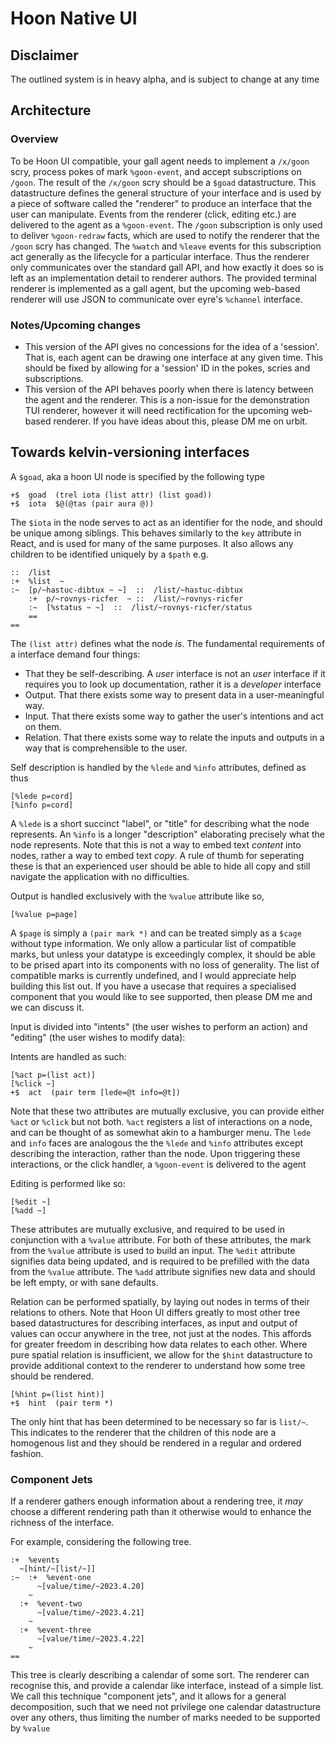 # Hoon Native UI

## Disclaimer
The outlined system is in heavy alpha, and is subject to change at any time

## Architecture

### Overview

To be Hoon UI compatible, your gall agent needs to implement a `/x/goon` scry, process pokes of mark `%goon-event`, and accept subscriptions on `/goon`. The result of the `/x/goon` scry should be a `$goad` datastructure. This datastructure defines the general structure of your interface and is used by a piece of software called the "renderer" to produce an interface that the user can manipulate. Events from the renderer (click, editing etc.) are delivered to the agent as a `%goon-event`. The `/goon` subscription is only used to deliver `%goon-redraw` facts, which are used to notify the renderer that the `/goon` scry has changed. The `%watch` and `%leave` events for this subscription act generally as the lifecycle for a particular interface. Thus the renderer only communicates over the standard gall API, and how exactly it does so is left as an implementation detail to renderer authors. The provided terminal renderer is implemented as a gall agent, but the upcoming web-based renderer will use JSON to communicate over eyre's `%channel` interface.

### Notes/Upcoming changes

- This version of the API gives no concessions for the idea of a 'session'. That is, each agent can be drawing one interface at any given time. This should be fixed by allowing for a 'session' ID in the pokes, scries and subscriptions.
- This version of the API behaves poorly when there is latency between the agent and the renderer. This is a non-issue for the demonstration TUI renderer, however it will need rectification for the upcoming web-based renderer. If you have ideas about this, please DM me on urbit.

## Towards kelvin-versioning interfaces

A `$goad`, aka a hoon UI node is specified by the following type
```hoon
+$  goad  (trel iota (list attr) (list goad))
+$  iota  $@(@tas (pair aura @))
```
The `$iota` in the node serves to act as an identifier for the node, and should be unique among siblings. This behaves similarly to the `key` attribute in React, and is used for many of the same purposes. It also allows any children to be identified uniquely by a `$path` e.g.

```hoon
::  /list
:+  %list  ~
:~  [p/~hastuc-dibtux ~ ~]  ::  /list/~hastuc-dibtux
    :+  p/~rovnys-ricfer  ~ ::  /list/~rovnys-ricfer
    :~  [%status ~ ~]  ::  /list/~rovnys-ricfer/status
    ==
==
```

The `(list attr)` defines what the node *is*. The fundamental requirements of a interface demand four things:
- That they be self-describing. A *user* interface is not an *user* interface if it requires you to look up documentation, rather it is a *developer* interface
- Output. That there exists some way to present data in a user-meaningful way.
- Input. That there exists some way to gather the user's intentions and act on them.
- Relation. That there exists some way to relate the inputs and outputs in a way that is comprehensible to the user.

Self description is handled by the `%lede` and `%info` attributes, defined as thus
```hoon
[%lede p=cord]
[%info p=cord]
```
A `%lede` is a short succinct "label", or "title" for describing what the node represents. An `%info` is a longer "description" elaborating precisely what the node represents. Note that this is not a way to embed text *content* into nodes, rather a way to embed text *copy*. A rule of thumb for seperating these is that an experienced user should be able to hide all copy and still navigate the application with no difficulties.

Output is handled exclusively with the `%value` attribute like so,
```hoon
[%value p=page]
```
A `$page` is simply a `(pair mark *)` and can be treated simply as a `$cage` without type information. We only allow a particular list of compatible marks, but unless your datatype is exceedingly complex, it should be able to be prised apart into its components with no loss of generality. The list of compatible marks is currently undefined, and I would appreciate help building this list out. If you have a usecase that requires a specialised component that you would like to see supported, then please DM me and we can discuss it. 

Input is divided into "intents" (the user wishes to perform an action) and "editing" (the user wishes to modify data):

Intents are handled as such:
```
[%act p=(list act)]
[%click ~]
+$  act  (pair term [lede=@t info=@t])
```

Note that these two attributes are mutually exclusive, you can provide either `%act` or `%click` but not both. `%act` registers a list of interactions on a node, and can be thought of as somewhat akin to a hamburger menu. The `lede` and `info` faces are analogous the the `%lede` and `%info` attributes except describing the interaction, rather than the node. Upon triggering these interactions, or the click handler, a `%goon-event` is delivered to the agent

Editing is performed like so:

```hoon
[%edit ~]
[%add ~]
```

These attributes are mutually exclusive, and required to be used in conjunction with a `%value` attribute. For both of these attributes, the mark from the `%value` attribute is used to build an input. The `%edit` attribute signifies data being updated, and is required to be prefilled with the data from the `%value` attribute. The `%add` attribute signifies new data and should be left empty, or with sane defaults. 


Relation can be performed spatially, by laying out nodes in terms of their relations to others. Note that Hoon UI differs greatly to most other tree based datastructures for describing interfaces, as input and output of values can occur anywhere in the tree, not just at the nodes. This affords for greater freedom in describing how data relates to each other. Where pure spatial relation is insufficient, we allow for the `$hint` datastructure to provide additional context to the renderer to understand how some tree should be rendered.

```hoon
[%hint p=(list hint)]
+$  hint  (pair term *)
```

The only hint that has been determined to be necessary so far is `list/~`. This indicates to the renderer that the children of this node are a homogenous list and they should be rendered in a regular and ordered fashion. 


### Component Jets

If a renderer gathers enough information about a rendering tree, it *may* choose a different rendering path than it otherwise would to enhance the richness of the interface. 

For example, considering the following tree.
```hoon
:+  %events
  ~[hint/~[list/~]]
:~  :+  %event-one
      ~[value/time/~2023.4.20]
    ~
  :+  %event-two
      ~[value/time/~2023.4.21]
    ~
  :+  %event-three
      ~[value/time/~2023.4.22]
    ~
==
```

This tree is clearly describing a calendar of some sort. The renderer can recognise this, and provide a calendar like interface, instead of a simple list. We call this technique "component jets", and it allows for a general decomposition, such that we need not privilege one calendar datastructure over any others, thus limiting the number of marks needed to be supported by `%value`





